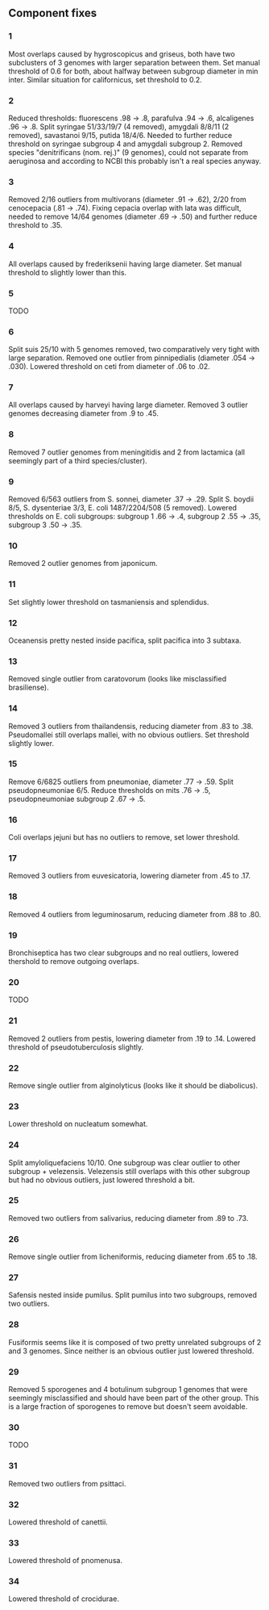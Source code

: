 ## Component fixes

### 1

Most overlaps caused by hygroscopicus and griseus, both have two subclusters of 3 genomes with
larger separation between them. Set manual threshold of 0.6 for both, about halfway between subgroup
diameter in min inter. Similar situation for californicus, set threshold to 0.2.

### 2

Reduced thresholds: fluorescens .98 -> .8, parafulva .94 -> .6, alcaligenes .96 -> .8.
Split syringae 51/33/19/7 (4 removed), amygdali 8/8/11 (2 removed), savastanoi 9/15, putida 18/4/6.
Needed to further reduce threshold on syringae subgroup 4 and amygdali subgroup 2.
Removed species "denitrificans (nom. rej.)" (9 genomes), could not separate from aeruginosa and
according to NCBI this probably isn't a real species anyway.

### 3

Removed 2/16 outliers from multivorans (diameter .91 -> .62), 2/20 from cenocepacia (.81 -> .74).
Fixing cepacia overlap with lata was difficult, needed to remove 14/64 genomes (diameter .69 -> .50)
and further reduce threshold to .35.

### 4

All overlaps caused by frederiksenii having large diameter. Set manual threshold to slightly lower
than this.

### 5

TODO

### 6

Split suis 25/10 with 5 genomes removed, two comparatively very tight with large separation.
Removed one outlier from pinnipedialis (diameter .054 -> .030). Lowered threshold on ceti from
diameter of .06 to .02.

### 7

All overlaps caused by harveyi having large diameter. Removed 3 outlier genomes decreasing diameter
from .9 to .45.

### 8

Removed 7 outlier genomes from meningitidis and 2 from lactamica (all seemingly part of a third species/cluster).

### 9

Removed 6/563 outliers from S. sonnei, diameter .37 -> .29.
Split S. boydii 8/5, S. dysenteriae 3/3, E. coli 1487/2204/508 (5 removed).
Lowered thresholds on E. coli subgroups: subgroup 1 .66 -> .4, subgroup 2 .55 -> .35, subgroup 3 .50 -> .35.

### 10

Removed 2 outlier genomes from japonicum.

### 11

Set slightly lower threshold on tasmaniensis and splendidus.

### 12

Oceanensis pretty nested inside pacifica, split pacifica into 3 subtaxa.

### 13

Removed single outlier from caratovorum (looks like misclassified brasiliense).

### 14

Removed 3 outliers from thailandensis, reducing diameter from .83 to .38. Pseudomallei still
overlaps mallei, with no obvious outliers. Set threshold slightly lower.

### 15

Remove 6/6825 outliers from pneumoniae, diameter .77 -> .59.
Split pseudopneumoniae 6/5.
Reduce thresholds on mits .76 -> .5, pseudopneumoniae subgroup 2 .67 -> .5.

### 16

Coli overlaps jejuni but has no outliers to remove, set lower threshold.

### 17

Removed 3 outliers from euvesicatoria, lowering diameter from .45 to .17.

### 18

Removed 4 outliers from leguminosarum, reducing diameter from .88 to .80.

### 19

Bronchiseptica has two clear subgroups and no real outliers, lowered thershold to remove outgoing overlaps.

### 20

TODO

### 21

Removed 2 outliers from pestis, lowering diameter from .19 to .14. Lowered threshold of
pseudotuberculosis slightly.

### 22

Remove single outlier from alginolyticus (looks like it should be diabolicus).

### 23

Lower threshold on nucleatum somewhat.

### 24

Split amyloliquefaciens 10/10. One subgroup was clear outlier to other subgroup + velezensis.
Velezensis still overlaps with this other subgroup but had no obvious outliers, just lowered
threshold a bit.

### 25

Removed two outliers from salivarius, reducing diameter from .89 to .73.

### 26

Remove single outlier from licheniformis, reducing diameter from .65 to .18.

### 27

Safensis nested inside pumilus. Split pumilus into two subgroups, removed two outliers.

### 28

Fusiformis seems like it is composed of two pretty unrelated subgroups of 2 and 3 genomes. Since
neither is an obvious outlier just lowered threshold.

### 29

Removed 5 sporogenes and 4 botulinum subgroup 1 genomes that were seemingly misclassified and should
have been part of the other group. This is a large fraction of sporogenes to remove but doesn't seem avoidable.

### 30

TODO

### 31

Removed two outliers from psittaci.

### 32

Lowered threshold of canettii.

### 33

Lowered threshold of pnomenusa.

### 34

Lowered threshold of crocidurae.
